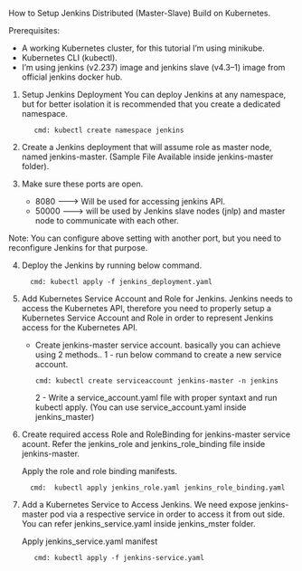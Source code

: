 How to Setup Jenkins Distributed (Master-Slave) Build on Kubernetes.

Prerequisites:
- A working Kubernetes cluster, for this tutorial I’m using minikube.
- Kubernetes CLI (kubectl).
- I’m using jenkins (v2.237) image and jenkins slave (v4.3–1) image from official jenkins docker hub.

1. Setup Jenkins Deployment
   You can deploy Jenkins at any namespace, but for better isolation it is recommended that you create a dedicated namespace.

          cmd: kubectl create namespace jenkins

2. Create a Jenkins deployment that will assume role as master node, named jenkins-master.
   (Sample File Available inside jenkins-master folder).

3. Make sure these ports are open.
   - 8080  ---> Will be used for accessing jenkins API.
   - 50000 ---> will be used by Jenkins slave nodes (jnlp) and master node to communicate with each other.

Note: You can configure above setting with another port, but you need to reconfigure Jenkins for that purpose.

4.  Deploy the Jenkins by running below command.

          cmd: kubectl apply -f jenkins_deployment.yaml

5.  Add Kubernetes Service Account and Role for Jenkins.
    Jenkins needs to access the Kubernetes API, therefore you need to properly setup a Kubernetes Service Account and Role in order to represent Jenkins access for the Kubernetes API.

    - Create jenkins-master service account.
      basically you can achieve using 2 methods..
      1 - run below command to create a new service account.
          
          cmd: kubectl create serviceaccount jenkins-master -n jenkins
      
      2 - Write a service_account.yaml file with proper syntaxt and run kubectl apply. 
          (You can use service_account.yaml inside jenkins_master)

6.  Create required access Role and RoleBinding for jenkins-master service acount.
    Refer the jenkins_role and jenkins_role_binding file inside jenkins-master.

    Apply the role and role binding manifests.
    
          cmd:  kubectl apply jenkins_role.yaml jenkins_role_binding.yaml

7. Add a Kubernetes Service to Access Jenkins.
   We need expose jenkins-master pod via a respective service in order to access it from out side.
   You can refer jenkins_service.yaml inside jenkins_mster folder.

   Apply jenkins_service.yaml manifest

          cmd: kubectl apply -f jenkins-service.yaml
     



   







